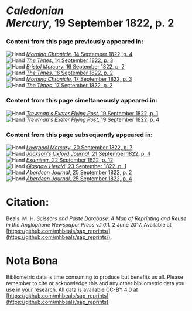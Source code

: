 # *Caledonian Mercury*, 19 September 1822, p. 2  
  
### Content from this page previously appeared in:  
![Hand](http://scissorsandpaste.net/wp-content/uploads/2017/06/smallhandpointer.png) [*Morning Chronicle*, 14 September 1822, p. 4](https://mhbeals.github.io/sap_html/Morning-Chronicle/Morning-Chronicle-14-September-1822-p-4)  
![Hand](http://scissorsandpaste.net/wp-content/uploads/2017/06/smallhandpointer.png) [*The Times*, 14 September 1822, p. 3](https://mhbeals.github.io/sap_html/The-Times/The-Times-14-September-1822-p-3)  
![Hand](http://scissorsandpaste.net/wp-content/uploads/2017/06/smallhandpointer.png) [*Bristol Mercury*, 16 September 1822, p. 2](https://mhbeals.github.io/sap_html/Bristol-Mercury/Bristol-Mercury-16-September-1822-p-2)  
![Hand](http://scissorsandpaste.net/wp-content/uploads/2017/06/smallhandpointer.png) [*The Times*, 16 September 1822, p. 2](https://mhbeals.github.io/sap_html/The-Times/The-Times-16-September-1822-p-2)  
![Hand](http://scissorsandpaste.net/wp-content/uploads/2017/06/smallhandpointer.png) [*Morning Chronicle*, 17 September 1822, p. 3](https://mhbeals.github.io/sap_html/Morning-Chronicle/Morning-Chronicle-17-September-1822-p-3)  
![Hand](http://scissorsandpaste.net/wp-content/uploads/2017/06/smallhandpointer.png) [*The Times*, 17 September 1822, p. 2](https://mhbeals.github.io/sap_html/The-Times/The-Times-17-September-1822-p-2)  
  
### Content from this page simeltaneously appeared in:  
![Hand](http://scissorsandpaste.net/wp-content/uploads/2017/06/smallhandpointer.png) [*Trewman's Exeter Flying Post*, 19 September 1822, p. 1](https://mhbeals.github.io/sap_html/Trewman's-Exeter-Flying-Post/Trewman's-Exeter-Flying-Post-19-September-1822-p-1)  
![Hand](http://scissorsandpaste.net/wp-content/uploads/2017/06/smallhandpointer.png) [*Trewman's Exeter Flying Post*, 19 September 1822, p. 4](https://mhbeals.github.io/sap_html/Trewman's-Exeter-Flying-Post/Trewman's-Exeter-Flying-Post-19-September-1822-p-4)  
  
### Content from this page subsequently appeared in:  
![Hand](http://scissorsandpaste.net/wp-content/uploads/2017/06/smallhandpointer.png) [*Liverpool Mercury*, 20 September 1822, p. 7](https://mhbeals.github.io/sap_html/Liverpool-Mercury/Liverpool-Mercury-20-September-1822-p-7)  
![Hand](http://scissorsandpaste.net/wp-content/uploads/2017/06/smallhandpointer.png) [*Jackson's Oxford Journal*, 21 September 1822, p. 4](https://mhbeals.github.io/sap_html/Jackson's-Oxford-Journal/Jackson's-Oxford-Journal-21-September-1822-p-4)  
![Hand](http://scissorsandpaste.net/wp-content/uploads/2017/06/smallhandpointer.png) [*Examiner*, 22 September 1822, p. 12](https://mhbeals.github.io/sap_html/Examiner/Examiner-22-September-1822-p-12)  
![Hand](http://scissorsandpaste.net/wp-content/uploads/2017/06/smallhandpointer.png) [*Glasgow Herald*, 23 September 1822, p. 1](https://mhbeals.github.io/sap_html/Glasgow-Herald/Glasgow-Herald-23-September-1822-p-1)  
![Hand](http://scissorsandpaste.net/wp-content/uploads/2017/06/smallhandpointer.png) [*Aberdeen Journal*, 25 September 1822, p. 2](https://mhbeals.github.io/sap_html/Aberdeen-Journal/Aberdeen-Journal-25-September-1822-p-2)  
![Hand](http://scissorsandpaste.net/wp-content/uploads/2017/06/smallhandpointer.png) [*Aberdeen Journal*, 25 September 1822, p. 4](https://mhbeals.github.io/sap_html/Aberdeen-Journal/Aberdeen-Journal-25-September-1822-p-4)  


# Citation: 

Beals. M. H. *Scissors and Paste Database: A Map of Reprinting and Reuse in the Anglophone Newspaper Press v.1.0.1.* 2 June 2017. Available at [https://github.com/mhbeals/sap_reprints/](https://github.com/mhbeals/sap_reprints/). 

# Nota Bona

Bibliometric data is time consuming to produce but benefits us all. Please remember to cite or acknowledge this and any other bibliometric data you use in your research. All data is available CC-BY 4.0 at [https://github.com/mhbeals/sap_reprints](https://github.com/mhbeals/sap_reprints)